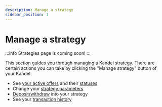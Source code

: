 ```yaml
---
description: Manage a strategy
sidebar_position: 1
---
```



# Manage a strategy

:::info
Strategies page is coming soon!
:::

This section guides you through managing a Kandel strategy.
There are certain actions you can take by clicking the "Manage strategy" button of your Kandel:

* See [your active offers](./overview-tab.md#list-of-active-offers) and their [statuses](statuses-and-alerts.md)
* Change your [strategy parameters](parameters-tab.md)
* [Deposit/withdraw](./parameters-tab.md#unallocated-inventory) into your strategy
* See your [transaction history](./history-tab.md)